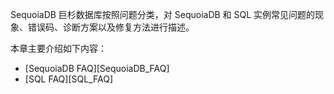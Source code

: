 SequoiaDB 巨杉数据库按照问题分类，对 SequoiaDB 和 SQL 实例常见问题的现象、错误码、诊断方案以及修复方法进行描述。

本章主要介绍如下内容：

- [SequoiaDB FAQ][SequoiaDB_FAQ]
- [SQL FAQ][SQL_FAQ]

[^_^]:
     本文使用的所有引用以及连接
[SequoiaDB_FAQ]:manual/FAQ/faq_sdb.md
[SQL_FAQ]:manual/FAQ/faq_sql.md